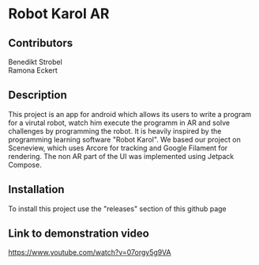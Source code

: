 # Robot Karol AR

## Contributors

Benedikt Strobel<br>
Ramona Eckert

## Description

This project is an app for android which allows its users to write a program for a virutal robot, watch him execute the programm in AR and solve challenges by programming the robot.
It is heavily inspired by the programming learning software "Robot Karol".
We based our project on Sceneview, which uses Arcore for tracking and Google Filament for rendering.
The non AR part of the UI was implemented using Jetpack Compose.

## Installation

To install this project use the "releases" section of this github page

## Link to demonstration video

https://www.youtube.com/watch?v=07orgy5g9VA
